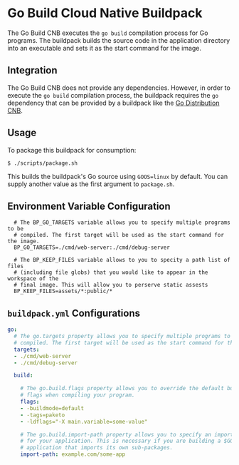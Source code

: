 # Go Build Cloud Native Buildpack

The Go Build CNB executes the `go build` compilation process for Go programs.
The buildpack builds the source code in the application directory into an
executable and sets it as the start command for the image.

## Integration

The Go Build CNB does not provide any dependencies. However, in order to
execute the `go build` compilation process, the buildpack requires the `go`
dependency that can be provided by a buildpack like the [Go Distribution
CNB](https://github.com/paketo-buildpacks/go-dist).

## Usage

To package this buildpack for consumption:

```
$ ./scripts/package.sh
```

This builds the buildpack's Go source using `GOOS=linux` by default. You can
supply another value as the first argument to `package.sh`.

## Environment Variable Configuration
```
  # The BP_GO_TARGETS variable allows you to specify multiple programs to be
  # compiled. The first target will be used as the start command for the image.
  BP_GO_TARGETS=./cmd/web-server:./cmd/debug-server

  # The BP_KEEP_FILES variable allows to you to specity a path list of files
  # (including file globs) that you would like to appear in the workspace of the
  # final image. This will allow you to perserve static assests
  BP_KEEP_FILES=assets/*:public/*
```

## `buildpack.yml` Configurations

```yaml
go:
  # The go.targets property allows you to specify multiple programs to be
  # compiled. The first target will be used as the start command for the image.
  targets:
  - ./cmd/web-server
  - ./cmd/debug-server

  build:

    # The go.build.flags property allows you to override the default build
    # flags when compiling your program.
    flags:
    - -buildmode=default
    - -tags=paketo
    - -ldflags="-X main.variable=some-value"

    # The go.build.import-path property allows you to specify an import path
    # for your application. This is necessary if you are building a $GOPATH
    # application that imports its own sub-packages.
    import-path: example.com/some-app
```
